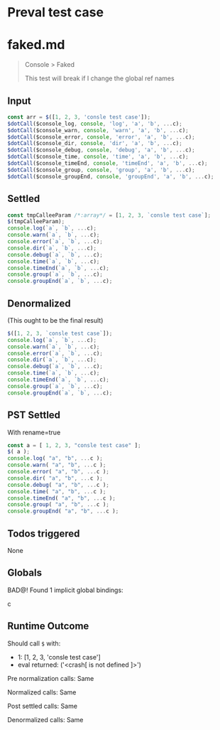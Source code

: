 # Preval test case

# faked.md

> Console > Faked
>
> This test will break if I change the global ref names

## Input

`````js filename=intro
const arr = $([1, 2, 3, 'consle test case']);
$dotCall($console_log, console, 'log', 'a', 'b', ...c);
$dotCall($console_warn, console, 'warn', 'a', 'b', ...c);
$dotCall($console_error, console, 'error', 'a', 'b', ...c);
$dotCall($console_dir, console, 'dir', 'a', 'b', ...c);
$dotCall($console_debug, console, 'debug', 'a', 'b', ...c);
$dotCall($console_time, console, 'time', 'a', 'b', ...c);
$dotCall($console_timeEnd, console, 'timeEnd', 'a', 'b', ...c);
$dotCall($console_group, console, 'group', 'a', 'b', ...c);
$dotCall($console_groupEnd, console, 'groupEnd', 'a', 'b', ...c);
`````


## Settled


`````js filename=intro
const tmpCalleeParam /*:array*/ = [1, 2, 3, `consle test case`];
$(tmpCalleeParam);
console.log(`a`, `b`, ...c);
console.warn(`a`, `b`, ...c);
console.error(`a`, `b`, ...c);
console.dir(`a`, `b`, ...c);
console.debug(`a`, `b`, ...c);
console.time(`a`, `b`, ...c);
console.timeEnd(`a`, `b`, ...c);
console.group(`a`, `b`, ...c);
console.groupEnd(`a`, `b`, ...c);
`````


## Denormalized
(This ought to be the final result)

`````js filename=intro
$([1, 2, 3, `consle test case`]);
console.log(`a`, `b`, ...c);
console.warn(`a`, `b`, ...c);
console.error(`a`, `b`, ...c);
console.dir(`a`, `b`, ...c);
console.debug(`a`, `b`, ...c);
console.time(`a`, `b`, ...c);
console.timeEnd(`a`, `b`, ...c);
console.group(`a`, `b`, ...c);
console.groupEnd(`a`, `b`, ...c);
`````


## PST Settled
With rename=true

`````js filename=intro
const a = [ 1, 2, 3, "consle test case" ];
$( a );
console.log( "a", "b", ...c );
console.warn( "a", "b", ...c );
console.error( "a", "b", ...c );
console.dir( "a", "b", ...c );
console.debug( "a", "b", ...c );
console.time( "a", "b", ...c );
console.timeEnd( "a", "b", ...c );
console.group( "a", "b", ...c );
console.groupEnd( "a", "b", ...c );
`````


## Todos triggered


None


## Globals


BAD@! Found 1 implicit global bindings:

c


## Runtime Outcome


Should call `$` with:
 - 1: [1, 2, 3, 'consle test case']
 - eval returned: ('<crash[ <ref> is not defined ]>')

Pre normalization calls: Same

Normalized calls: Same

Post settled calls: Same

Denormalized calls: Same
